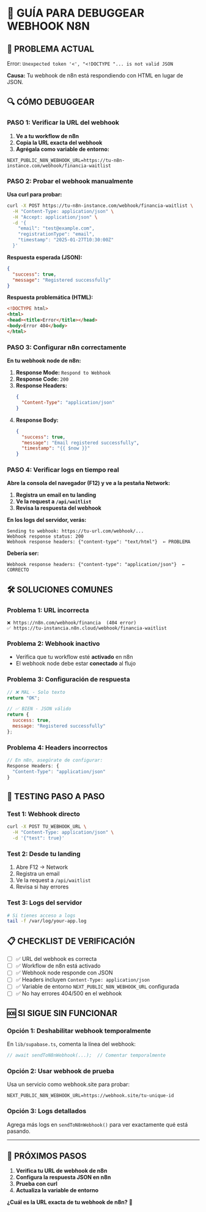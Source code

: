 # 🔧 GUÍA PARA DEBUGGEAR WEBHOOK N8N

## 🚨 **PROBLEMA ACTUAL**
Error: `Unexpected token '<', "<!DOCTYPE "... is not valid JSON`

**Causa:** Tu webhook de n8n está respondiendo con HTML en lugar de JSON.

## 🔍 **CÓMO DEBUGGEAR**

### **PASO 1: Verificar la URL del webhook**

1. **Ve a tu workflow de n8n**
2. **Copia la URL exacta del webhook**
3. **Agrégala como variable de entorno:**

```env
NEXT_PUBLIC_N8N_WEBHOOK_URL=https://tu-n8n-instance.com/webhook/financia-waitlist
```

### **PASO 2: Probar el webhook manualmente**

**Usa curl para probar:**
```bash
curl -X POST https://tu-n8n-instance.com/webhook/financia-waitlist \
  -H "Content-Type: application/json" \
  -H "Accept: application/json" \
  -d '{
    "email": "test@example.com",
    "registrationType": "email",
    "timestamp": "2025-01-27T10:30:00Z"
  }'
```

**Respuesta esperada (JSON):**
```json
{
  "success": true,
  "message": "Registered successfully"
}
```

**Respuesta problemática (HTML):**
```html
<!DOCTYPE html>
<html>
<head><title>Error</title></head>
<body>Error 404</body>
</html>
```

### **PASO 3: Configurar n8n correctamente**

**En tu webhook node de n8n:**

1. **Response Mode:** `Respond to Webhook`
2. **Response Code:** `200`
3. **Response Headers:**
   ```json
   {
     "Content-Type": "application/json"
   }
   ```
4. **Response Body:**
   ```json
   {
     "success": true,
     "message": "Email registered successfully",
     "timestamp": "{{ $now }}"
   }
   ```

### **PASO 4: Verificar logs en tiempo real**

**Abre la consola del navegador (F12) y ve a la pestaña Network:**

1. **Registra un email en tu landing**
2. **Ve la request a `/api/waitlist`**
3. **Revisa la respuesta del webhook**

**En los logs del servidor, verás:**
```
Sending to webhook: https://tu-url.com/webhook/...
Webhook response status: 200
Webhook response headers: {"content-type": "text/html"}  ← PROBLEMA
```

**Debería ser:**
```
Webhook response headers: {"content-type": "application/json"}  ← CORRECTO
```

## 🛠️ **SOLUCIONES COMUNES**

### **Problema 1: URL incorrecta**
```
❌ https://n8n.com/webhook/financia  (404 error)
✅ https://tu-instancia.n8n.cloud/webhook/financia-waitlist
```

### **Problema 2: Webhook inactivo**
- Verifica que tu workflow esté **activado** en n8n
- El webhook node debe estar **conectado** al flujo

### **Problema 3: Configuración de respuesta**
```javascript
// ❌ MAL - Solo texto
return "OK";

// ✅ BIEN - JSON válido
return {
  success: true,
  message: "Registered successfully"
};
```

### **Problema 4: Headers incorrectos**
```javascript
// En n8n, asegúrate de configurar:
Response Headers: {
  "Content-Type": "application/json"
}
```

## 🧪 **TESTING PASO A PASO**

### **Test 1: Webhook directo**
```bash
curl -X POST TU_WEBHOOK_URL \
  -H "Content-Type: application/json" \
  -d '{"test": true}'
```

### **Test 2: Desde tu landing**
1. Abre F12 → Network
2. Registra un email
3. Ve la request a `/api/waitlist`
4. Revisa si hay errores

### **Test 3: Logs del servidor**
```bash
# Si tienes acceso a logs
tail -f /var/log/your-app.log
```

## 📋 **CHECKLIST DE VERIFICACIÓN**

- [ ] ✅ URL del webhook es correcta
- [ ] ✅ Workflow de n8n está activado
- [ ] ✅ Webhook node responde con JSON
- [ ] ✅ Headers incluyen `Content-Type: application/json`
- [ ] ✅ Variable de entorno `NEXT_PUBLIC_N8N_WEBHOOK_URL` configurada
- [ ] ✅ No hay errores 404/500 en el webhook

## 🆘 **SI SIGUE SIN FUNCIONAR**

### **Opción 1: Deshabilitar webhook temporalmente**
En `lib/supabase.ts`, comenta la línea del webhook:
```javascript
// await sendToN8nWebhook(...);  // Comentar temporalmente
```

### **Opción 2: Usar webhook de prueba**
Usa un servicio como webhook.site para probar:
```
NEXT_PUBLIC_N8N_WEBHOOK_URL=https://webhook.site/tu-unique-id
```

### **Opción 3: Logs detallados**
Agrega más logs en `sendToN8nWebhook()` para ver exactamente qué está pasando.

---

## 🎯 **PRÓXIMOS PASOS**

1. **Verifica tu URL de webhook de n8n**
2. **Configura la respuesta JSON en n8n**
3. **Prueba con curl**
4. **Actualiza la variable de entorno**

**¿Cuál es la URL exacta de tu webhook de n8n?** 🔗